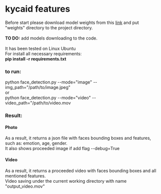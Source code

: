 # kycaid features
Before start please download model weights from this [link](https://drive.google.com/drive/folders/1OL-81hs_JqKDL5bOnMFfsop_X4QZ4k4C?usp=share_link) and put "weights" directory to the project directory.
<br />
<br />
**TO DO:** add models downloading to the code.
<br />
<br />
It has been tested on Linux Ubuntu
<br />For install all necessary requirements:
<br />
**pip install -r requirements.txt**
<br />
### to run:
python face_detection.py --mode="image" --img_path="/path/to/image.jpeg"
<br />
or
<br />
python face_detection.py --mode="video" --video_path="/path/to/video.mov


### Result:
#### Photo
As a result, it returns a json file with faces bounding boxes and features, such as: emotion, age, gender.
<br />
It also shows proceeded image if add flag --debug=True
<br />
#### Video
As a result, it returns a proceeded video with faces bounding boxes and all mentioned features.
<br />
Video saving under the current working directory with name "output_video.mov"
